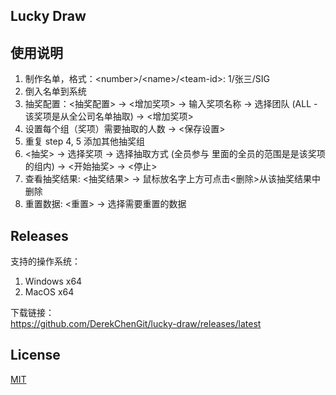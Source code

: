 ## Lucky Draw

## 使用说明

1. 制作名单，格式：\<number\>\/\<name\>\/\<team-id\>: 1/张三/SIG
2. 倒入名单到系统
3. 抽奖配置：<抽奖配置> -> <增加奖项> -> 输入奖项名称 -> 选择团队 (ALL - 该奖项是从全公司名单抽取) -> <增加奖项>
4. 设置每个组（奖项）需要抽取的人数 -> <保存设置>
5. 重复 step 4, 5 添加其他抽奖组
6. <抽奖> -> 选择奖项 -> 选择抽取方式 (全员参与 里面的全员的范围是是该奖项的组内) -> <开始抽奖> -> <停止>
7. 查看抽奖结果: <抽奖结果> -> 鼠标放名字上方可点击<删除>从该抽奖结果中删除
8. 重置数据: <重置> -> 选择需要重置的数据

## Releases

支持的操作系统：

1. Windows x64
2. MacOS x64

下载链接：  
https://github.com/DerekChenGit/lucky-draw/releases/latest

## License

[MIT](https://choosealicense.com/licenses/mit/)
